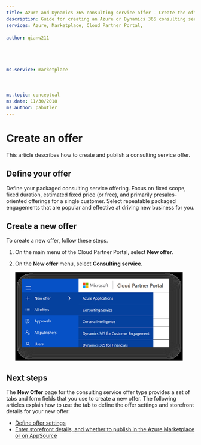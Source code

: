 ```yaml
---
title: Azure and Dynamics 365 consulting service offer - Create the offer 
description: Guide for creating an Azure or Dynamics 365 consulting service offer in the Cloud Partner Portal.
services: Azure, Marketplace, Cloud Partner Portal, 

author: qianw211




ms.service: marketplace



ms.topic: conceptual
ms.date: 11/30/2018
ms.author: pabutler
---
```


# Create an offer

This article describes how to create and publish a consulting service offer.

## Define your offer

Define your packaged consulting service offering. Focus on fixed scope, fixed duration, estimated fixed price (or free), and primarily presales-oriented offerings for a single customer. Select repeatable packaged engagements that are popular and effective at driving new business for you.

## Create a new offer

To create a new offer, follow these steps.
1. On the main menu of the Cloud Partner Portal, select **New offer**.
1. On the **New offer** menu, select **Consulting service**.

    ![Create a new consulting service offer](media/cppselectnewconsultingoffer.png)

## Next steps

The **New Offer** page for the consulting service offer type provides a set of tabs and form fields that you use to create a new offer. The following articles explain how to use the tab to define the offer settings and storefront details for your new offer:

-	[Define offer settings](./cpp-consulting-service-define-offer-settings.md)
-	[Enter storefront details, and whether to publish in the Azure Marketplace or on AppSource](./cpp-consulting-service-storefront-details.md)
